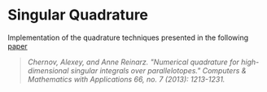 # Singular Quadrature
Implementation of the quadrature techniques presented in the following [paper](https://www.sciencedirect.com/science/article/pii/S0898122113004458) 

> *Chernov, Alexey, and Anne Reinarz. "Numerical quadrature for high-dimensional singular integrals over parallelotopes." Computers & Mathematics with Applications 66, no. 7 (2013): 1213-1231.*